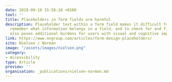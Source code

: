 ```yaml
---
date: 2018-09-10 15:50:18 +0100
tool: ''
title: Placeholders in form fields are harmful
description: Placeholder text within a form field makes it difficult for people to
  remember what information belongs in a field, and to check for and fix errors. It
  also poses additional burdens for users with visual and cognitive impairments.
link: https://www.nngroup.com/articles/form-design-placeholders/
site: Nielsen / Norman
image: "/assets/images/nielsen.png"
category:
- Accessibility
type: Article
preview: ''
organisation: _publications/nielsen-norman.md
---
```

